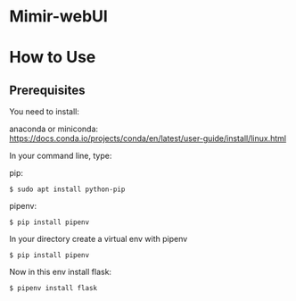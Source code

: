 # Mimir-webUI


How to Use
==========

Prerequisites
-------------

You need to install:

anaconda or miniconda: https://docs.conda.io/projects/conda/en/latest/user-guide/install/linux.html


In your command line, type:

pip: 

    $ sudo apt install python-pip
    
pipenv:

    $ pip install pipenv
   

In your directory create a virtual env with pipenv

    $ pip install pipenv
    
Now in this env install flask:

    $ pipenv install flask
    
